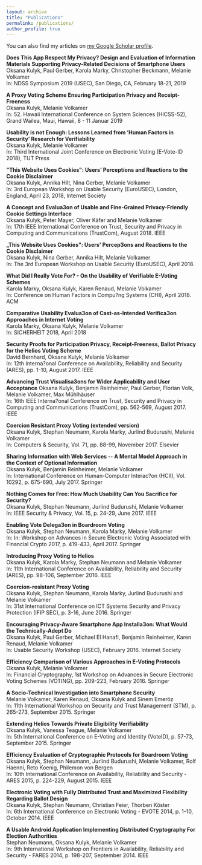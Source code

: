 ```yaml
---
layout: archive
title: "Publications"
permalink: /publications/
author_profile: true
---
```


You can also find my articles on <a href="{{author.googlescholar}}">my Google Scholar profile</a>.

**Does This App Respect My Privacy? Design and Evaluation of Information Materials Supporting Privacy-Related Decisions of Smartphone Users**<br>
Oksana Kulyk, Paul Gerber, Karola Marky, Christopher Beckmann, Melanie Volkamer<br>
In: NDSS Symposium 2019 (USEC), San Diego, CA, February 18-21, 2019

**A Proxy Voting Scheme Ensuring Participation Privacy and Receipt-Freeness**<br>
Oksana Kulyk, Melanie Volkamer<br>
In: 52. Hawaii International Conference on System Sciences (HICSS-52), Grand Wailea, Maui, Hawaii, 8 - 11 Januar 2019

**Usability is not Enough: Lessons Learned from ’Human Factors in Security’ Research for Verifiability**<br>
Oksana Kulyk, Melanie Volkamer<br>
In: Third International Joint Conference on Electronic Voting (E-Vote-ID 2018), TUT Press

**"This Website Uses Cookies": Users’ Perceptions and Reactions to the Cookie Disclaimer**<br>
Oksana Kulyk, Annika Hilt, Nina Gerber, Melanie Volkamer<br>
In: 3rd European Workshop on Usable Security (EuroUSEC), London, England, April 23, 2018, Internet Society

**A Concept and Evalua3on of Usable and Fine-Grained Privacy-Friendly Cookie Settings Interface** <br>
Oksana Kulyk, Peter Mayer, Oliver Käfer and Melanie Volkamer<br>
In: 17th IEEE International Conference on Trust, Security and Privacy in Computing and Communications (TrustCom), August 2018. IEEE

**„This Website Uses Cookies": Users' Percep3ons and Reactions to the Cookie Disclaimer**<br>
Oksana Kulyk, Nina Gerber, Annika Hilt, Melanie Volkamer<br>
In: The 3rd European Workshop on Usable Security (EuroUSEC), April 2018.

**What Did I Really Vote For? - On the Usability of Verifiable E-Voting Schemes**<br>
Karola Marky, Oksana Kulyk, Karen Renaud, Melanie Volkamer<br>
In: Conference on Human Factors in Compu?ng Systems (CHI), April 2018. ACM

**Comparative Usability Evalua3on of Cast-as-Intended Verifica3on Approaches in Internet Voting**<br>
Karola Marky, Oksana Kulyk, Melanie Volkamer<br>
In: SICHERHEIT 2018, April 2018

**Security Proofs for Participation Privacy, Receipt-Freeness, Ballot Privacy for the Helios Voting Scheme**<br>
David Bernhard, Oksana Kulyk, Melanie Volkamer<br>
In: 12th Interna?onal Conference on Availability, Reliability and Security (ARES), pp. 1-10, August 2017. IEEE<br>

**Advancing Trust Visualisa3ons for Wider Applicability and User Acceptance**
Oksana Kulyk, Benjamin Reinheimer, Paul Gerber, Florian Volk, Melanie Volkamer, Max Mühlhäuser <br>
In: 16th IEEE Interna?onal Conference on Trust, Security and Privacy in Computing and Communications (TrustCom), pp. 562-569, August 2017. IEEE

**Coercion Resistant Proxy Voting (extended version)**<br>
Oksana Kulyk, Stephan Neumann, Karola Marky, Jurlind Budurushi, Melanie Volkamer <br>
In: Computers & Security, Vol. 71, pp. 88-99, November 2017. Elsevier

**Sharing Information with Web Services -- A Mental Model Approach in the Context of Optional Information**<br>
Oksana Kulyk, Benjamin Reinheimer, Melanie Volkamer<br>
In: International Conference on Human-Computer Interac?on (HCII), Vol. 10292, p. 675-690, July 2017. Springer


**Nothing Comes for Free: How Much Usability Can You Sacrifice for Security?**<br>
Oksana Kulyk, Stephan Neumann, Jurlind Budurushi, Melanie Volkamer<br>
In: IEEE Security & Privacy, Vol. 15, p. 24-29, June 2017. IEEE

**Enabling Vote Delega3on in Boardroom Voting**<br>
Oksana Kulyk, Stephan Neumann, Karola Marky, Melanie Volkamer<br>
In: In: Workshop on Advances in Secure Electronic Voting Associated with Financial Crypto 2017, p. 419-433, April 2017. Springer

**Introducing Proxy Voting to Helios**<br>
Oksana Kulyk, Karola Marky, Stephan Neumann and Melanie Volkamer<br>
In: 11th International Conference on Availability, Reliability and Security (ARES), pp. 98-106, September 2016. IEEE


**Coercion-resistant Proxy Voting**<br>
Oksana Kulyk, Stephan Neumann, Karola Marky, Jurlind Budurushi and Melanie Volkamer<br>
In: 31st International Conference on ICT Systems Security and Privacy Protection (IFIP SEC), p. 3-16, June 2016. Springer

**Encouraging Privacy-Aware Smartphone App Installa3on: What Would the Technically-Adept Do**<br>
Oksana Kulyk, Paul Gerber, Michael El Hanafi, Benjamin Reinheimer, Karen Renaud, Melanie Volkamer<br>
In: Usable Security Workshop (USEC), February 2016. Internet Society

**Efficiency Comparison of Various Approaches in E-Voting Protocols**<br>
Oksana Kulyk, Melanie Volkamer<br>
In: Financial Cryptography, 1st Workshop on Advances in Secure Electronic Voting Schemes (VOTING), pp. 209-223, February 2016. Springer

**A Socio-Technical Investigation into Smartphone Security**<br>
Melanie Volkamer, Karen Renaud, Oksana Kulyk and Sinem Emeröz<br>
In: 11th International Workshop on Security and Trust Management (STM), p. 265-273, September 2015. Springer

**Extending Helios Towards Private Eligibility Verifiability**<br>
Oksana Kulyk, Vanessa Teague, Melanie Volkamer<br>
In: 5th International Conference on E-Voting and Identity (VoteID), p. 57-73, September 2015. Springer<br>

**Efficiency Evaluation of Cryptographic Protocols for Boardroom Voting**<br>
Oksana Kulyk, Stephan Neumann, Jurlind Budurushi, Melanie Volkamer, Rolf Haenni, Reto Koenig, Philemon von Bergen<br>
In: 10th International Conference on Availability, Reliability and Security - ARES 2015, p. 224-229, August 2015. IEEE

**Electronic Voting with Fully Distributed Trust and Maximized Flexibility Regarding Ballot Design**<br>
Oksana Kulyk, Stephan Neumann, Christian Feier, Thorben Köster<br>
In: 6th International Conference on Electronic Voting - EVOTE 2014, p. 1-10, October 2014. IEEE

**A Usable Android Application Implementing Distributed Cryptography For Election Authorities**<br>
Stephan Neumann, Oksana Kulyk, Melanie Volkamer<br>
In: 9th International Workshop on Frontiers in Availability, Reliability and Security - FARES 2014, p. 198-207, September 2014. IEEE
